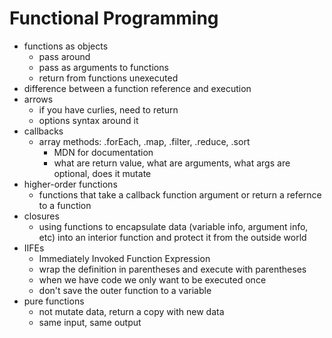 # Functional Programming
- functions as objects
  - pass around
  - pass as arguments to functions
  - return from functions unexecuted
- difference between a function reference and execution
- arrows
  - if you have curlies, need to return
  - options syntax around it
- callbacks
  - array methods: .forEach, .map, .filter, .reduce, .sort
    - MDN for documentation
    - what are return value, what are arguments, what args are optional, does it mutate
- higher-order functions
  - functions that take a callback function argument or return a refernce to a function
- closures
  - using functions to encapsulate data (variable info, argument info, etc) into an interior function and protect it from the outside world
- IIFEs
  - Immediately Invoked Function Expression
  - wrap the definition in parentheses and execute with parentheses
  - when we have code we only want to be executed once
  - don't save the outer function to a variable
- pure functions
  - not mutate data, return a copy with new data
  - same input, same output